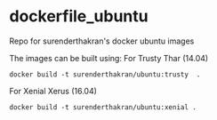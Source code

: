 # dockerfile_ubuntu
Repo for surenderthakran's docker ubuntu images

The images can be built using:
For Trusty Thar (14.04)
```
docker build -t surenderthakran/ubuntu:trusty  .
```
For Xenial Xerus (16.04)
```
docker build -t surenderthakran/ubuntu:xenial .
```
